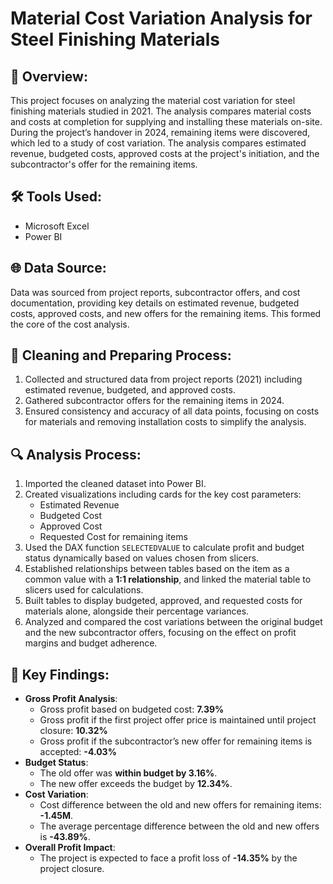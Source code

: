 # Material Cost Variation Analysis for Steel Finishing Materials

## 📝 Overview:
This project focuses on analyzing the material cost variation for steel finishing materials studied in 2021. The analysis compares material costs and costs at completion for supplying and installing these materials on-site. During the project’s handover in 2024, remaining items were discovered, which led to a study of cost variation. The analysis compares estimated revenue, budgeted costs, approved costs at the project's initiation, and the subcontractor's offer for the remaining items.

## 🛠️ Tools Used:
- Microsoft Excel  
- Power BI  

## 🌐 Data Source:
Data was sourced from project reports, subcontractor offers, and cost documentation, providing key details on estimated revenue, budgeted costs, approved costs, and new offers for the remaining items. This formed the core of the cost analysis.

## 🧹 Cleaning and Preparing Process:
1. Collected and structured data from project reports (2021) including estimated revenue, budgeted, and approved costs.
2. Gathered subcontractor offers for the remaining items in 2024.
3. Ensured consistency and accuracy of all data points, focusing on costs for materials and removing installation costs to simplify the analysis.

## 🔍 Analysis Process:
1. Imported the cleaned dataset into Power BI.
2. Created visualizations including cards for the key cost parameters:
   - Estimated Revenue
   - Budgeted Cost
   - Approved Cost
   - Requested Cost for remaining items
3. Used the DAX function `SELECTEDVALUE` to calculate profit and budget status dynamically based on values chosen from slicers.
4. Established relationships between tables based on the item as a common value with a **1:1 relationship**, and linked the material table to slicers used for calculations.
5. Built tables to display budgeted, approved, and requested costs for materials alone, alongside their percentage variances.
6. Analyzed and compared the cost variations between the original budget and the new subcontractor offers, focusing on the effect on profit margins and budget adherence.

## 📌 Key Findings:
- **Gross Profit Analysis**:
   - Gross profit based on budgeted cost: **7.39%**
   - Gross profit if the first project offer price is maintained until project closure: **10.32%**
   - Gross profit if the subcontractor’s new offer for remaining items is accepted: **-4.03%**
- **Budget Status**:
   - The old offer was **within budget by 3.16%**.
   - The new offer exceeds the budget by **12.34%**.
- **Cost Variation**:
   - Cost difference between the old and new offers for remaining items: **-1.45M**.
   - The average percentage difference between the old and new offers is **-43.89%**.
- **Overall Profit Impact**:
   - The project is expected to face a profit loss of **-14.35%** by the project closure.
